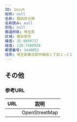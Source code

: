 ```yaml
---
ID: 1osvh
総称: null
名称: 猿田彦大神
名称読み: null
別名: null
都道府県: 埼玉県
区域: 春日部市
緯度: 35.9859717
経度: 139.7480928
郵便番号: 3440052
住所: 埼玉県春日部市梅田１丁目２−３１
---
```


## その他

### 参考URL

| URL | 説明          |
| --- | ------------- |
|     | OpenStreetMap |
